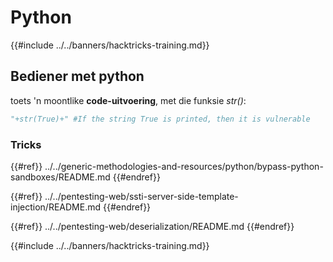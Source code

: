 # Python

{{#include ../../banners/hacktricks-training.md}}

## Bediener met python

toets 'n moontlike **code-uitvoering**, met die funksie _str()_:
```python
"+str(True)+" #If the string True is printed, then it is vulnerable
```
### Tricks


{{#ref}}
../../generic-methodologies-and-resources/python/bypass-python-sandboxes/README.md
{{#endref}}


{{#ref}}
../../pentesting-web/ssti-server-side-template-injection/README.md
{{#endref}}


{{#ref}}
../../pentesting-web/deserialization/README.md
{{#endref}}

{{#include ../../banners/hacktricks-training.md}}
